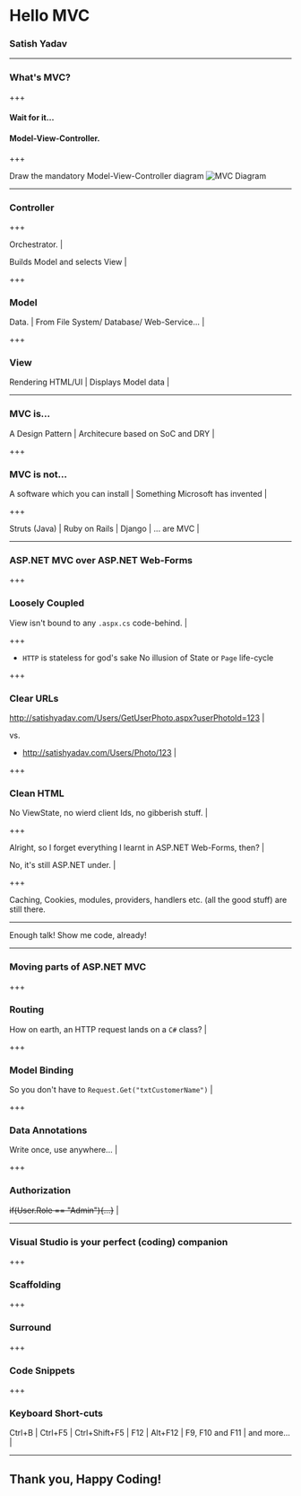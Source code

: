 # Hello MVC
### Satish Yadav

---

### What's MVC?

+++

#### Wait for it... 

#### Model-View-Controller. 

+++

Draw the mandatory Model-View-Controller diagram
![MVC Diagram](https://www.pluralsight.com/content/dam/pluralsight/blog/2015/12/tutorial-angularjs-mvc-implementation/wp/img/AngularJS_01.png)

---

 ### Controller

+++

Orchestrator. |

Builds Model and selects View |


+++

 ### Model

Data. |
From File System/ Database/ Web-Service... |

+++

### View

Rendering HTML/UI |
Displays Model data |

---

### MVC is...

A Design Pattern |
Architecure based on SoC and DRY |

+++ 

 ### MVC is not...

A software which you can install |
Something Microsoft has invented |

+++

Struts (Java) |
Ruby on Rails |
Django |
... are MVC |

---

 ### ASP.NET MVC over ASP.NET Web-Forms 

+++

 ### Loosely Coupled
View isn't bound to any ````.aspx.cs```` code-behind. |
 
+++

-  ````HTTP```` is stateless for god's sake
 No illusion of State or ````Page```` life-cycle

+++

 ### Clear URLs

http://satishyadav.com/Users/GetUserPhoto.aspx?userPhotoId=123 |

vs.

- http://satishyadav.com/Users/Photo/123 |

+++

 ### Clean HTML

No ViewState, no wierd client Ids, no gibberish stuff. |

+++ 

Alright, so I forget everything I learnt in ASP.NET Web-Forms, then? |
 
No, it's still ASP.NET under. |

+++  

 Caching, Cookies, modules, providers, handlers etc. (all the good stuff) are still there.

---

 Enough talk! Show me code, already!

---

 ### Moving parts of ASP.NET MVC

+++

 ### Routing

How on earth, an HTTP request lands on a ````C#```` class? |

+++ 

 ### Model Binding

So you don't have to ````Request.Get("txtCustomerName")```` |

+++

 ### Data Annotations

Write once, use anywhere... |

+++

 ### Authorization

~~if(User.Role == "Admin"){...}~~ |

---

 ### Visual Studio is your perfect (coding) companion
 
+++
 
### Scaffolding

+++ 

### Surround

+++ 

### Code Snippets

+++ 

### Keyboard Short-cuts

Ctrl+B |
Ctrl+F5 |
Ctrl+Shift+F5 |
F12 |
Alt+F12 |
F9, F10 and F11 |
and more... |

---

## Thank you, Happy Coding!